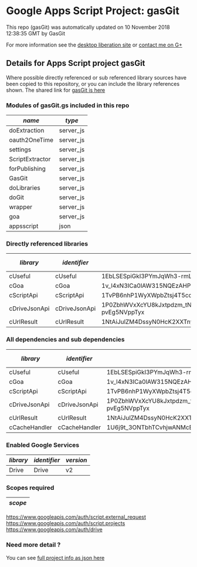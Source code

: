 # Google Apps Script Project: gasGit
This repo (gasGit) was automatically updated on 10 November 2018 12:38:35 GMT by GasGit

For more information see the [desktop liberation site](http://ramblings.mcpher.com/Home/excelquirks/drivesdk/gettinggithubready "desktop liberation") or [contact me on G+](https://plus.google.com/+BruceMcpherson "Bruce McPherson - GDE")
## Details for Apps Script project gasGit
Where possible directly referenced or sub referenced library sources have been copied to this repository, or you can include the library references shown. 
The shared link for [gasGit is here](https://script.google.com/d/1TphrUjRcx5sGlhgkfjB2R9MOZe3cPF7wK1LV8yVNoFCAwRTeNyXVsDFd/edit?usp=sharing "open in the GAS IDE")

### Modules of gasGit.gs included in this repo
*name*|*type*
--- | --- 
doExtraction| server_js
oauth2OneTime| server_js
settings| server_js
ScriptExtractor| server_js
forPublishing| server_js
GasGit| server_js
doLibraries| server_js
doGit| server_js
wrapper| server_js
goa| server_js
appsscript| json
### Directly referenced libraries
*library*|*identifier*|*key*|*version*|*dev mode*|*source*|
--- | --- | --- | --- | --- | --- 
cUseful| cUseful|1EbLSESpiGkI3PYmJqWh3-rmLkYKAtCNPi1L2YCtMgo2Ut8xMThfJ41Ex|102|no|[here](libraries/cUseful "library source")
cGoa| cGoa|1v_l4xN3ICa0lAW315NQEzAHPSoNiFdWHsMEwj2qA5t9cgZ5VWci2Qxv2|30|no|[here](libraries/cGoa "library source")
cScriptApi| cScriptApi|1TvPB6nhP1WyXWpbZtsj4T5cqb_RXmzkLh01IqFeDCAhrDul-FlB_be7o|1|no|[here](libraries/cScriptApi "library source")
cDriveJsonApi| cDriveJsonApi|1P0ZbhWVxXcYU8kJxtpdzm_tNuoBa34NLAubBUgEqsW7-pvEg5NVppTyx|14|no|[here](libraries/cDriveJsonApi "library source")
cUrlResult| cUrlResult|1NtAiJulZM4DssyN0HcK2XXTnykN_Ir2ee2pXV-CT367nKbdbTvRX4pTM|18|no|[here](libraries/cUrlResult "library source")
### All dependencies and sub dependencies
*library*|*identifier*|*key*|*version*|*dev mode*|*source*|
--- | --- | --- | --- | --- | --- 
cUseful| cUseful|1EbLSESpiGkI3PYmJqWh3-rmLkYKAtCNPi1L2YCtMgo2Ut8xMThfJ41Ex|102|no|[here](libraries/cUseful "library source")
cGoa| cGoa|1v_l4xN3ICa0lAW315NQEzAHPSoNiFdWHsMEwj2qA5t9cgZ5VWci2Qxv2|30|no|[here](libraries/cGoa "library source")
cScriptApi| cScriptApi|1TvPB6nhP1WyXWpbZtsj4T5cqb_RXmzkLh01IqFeDCAhrDul-FlB_be7o|1|no|[here](libraries/cScriptApi "library source")
cDriveJsonApi| cDriveJsonApi|1P0ZbhWVxXcYU8kJxtpdzm_tNuoBa34NLAubBUgEqsW7-pvEg5NVppTyx|14|no|[here](libraries/cDriveJsonApi "library source")
cUrlResult| cUrlResult|1NtAiJulZM4DssyN0HcK2XXTnykN_Ir2ee2pXV-CT367nKbdbTvRX4pTM|16|no|[here](libraries/cUrlResult "library source")
cCacheHandler| cCacheHandler|1U6j9t_3ONTbhTCvhjwANMcEXeHXr4shgzTG0ZrRnDYLcFl3_IH2b2eAY|17|no|[here](libraries/cCacheHandler "library source")
### Enabled Google Services
*library*|*identifier*|*version*
--- | --- | --- 
Drive| Drive|v2
### Scopes required
*scope*|
--- |
https://www.googleapis.com/auth/script.external_request
https://www.googleapis.com/auth/script.projects
https://www.googleapis.com/auth/drive
### Need more detail ?
You can see [full project info as json here](info.json)
